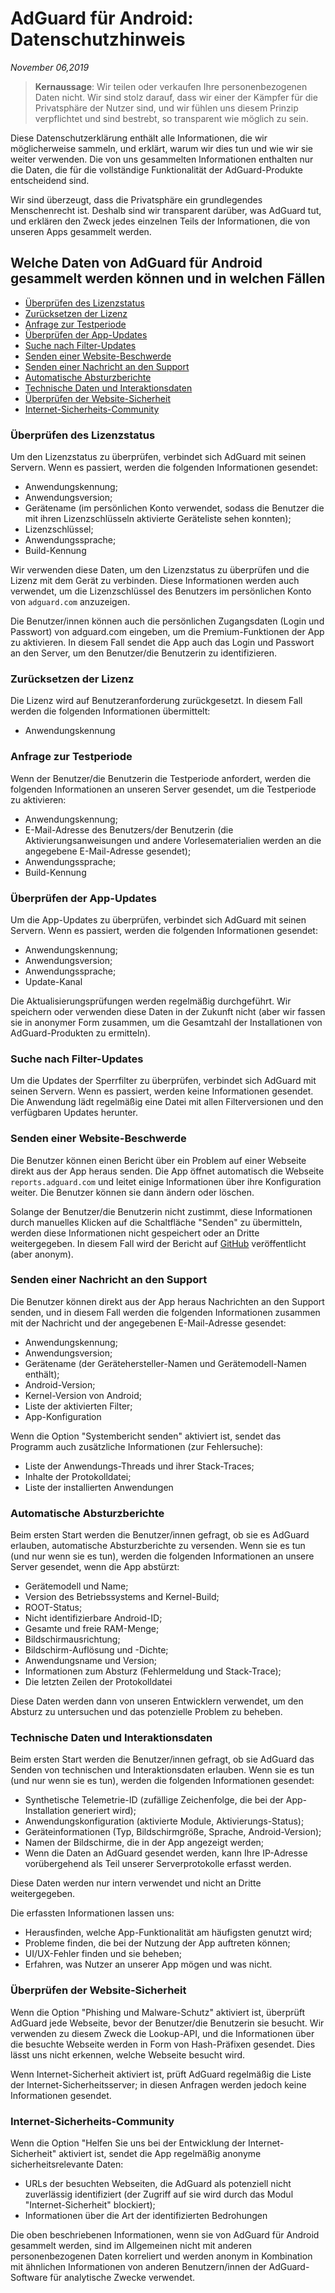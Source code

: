 # AdGuard für Android: Datenschutzhinweis
*November 06,2019*
> **Kernaussage**: Wir teilen oder verkaufen Ihre personenbezogenen Daten nicht. Wir sind stolz darauf, dass wir einer der Kämpfer für die Privatsphäre der Nutzer sind, und wir fühlen uns diesem Prinzip verpflichtet und sind bestrebt, so transparent wie möglich zu sein.

Diese Datenschutzerklärung enthält alle Informationen, die wir möglicherweise sammeln, und erklärt, warum wir dies tun und wie wir sie weiter verwenden. Die von uns gesammelten Informationen enthalten nur die Daten, die für die vollständige Funktionalität der AdGuard-Produkte entscheidend sind.

Wir sind überzeugt, dass die Privatsphäre ein grundlegendes Menschenrecht ist. Deshalb sind wir transparent darüber, was AdGuard tut, und erklären den Zweck jedes einzelnen Teils der Informationen, die von unseren Apps gesammelt werden.

## Welche Daten von AdGuard für Android gesammelt werden können und in welchen Fällen

* [Überprüfen des Lizenzstatus](#license-status-check)
* [Zurücksetzen der Lizenz](#license-reset)
* [Anfrage zur Testperiode](#trial-period-request)
* [Überprüfen der App-Updates](#app-update-check)
* [Suche nach Filter-Updates](#filters-updates-check)
* [Senden einer Website-Beschwerde](#web-page-complaint)
* [Senden einer Nachricht an den Support](#support-message)
* [Automatische Absturzberichte](#automatic-crash-reporting)
* [Technische Daten und Interaktionsdaten](#technical-and-interaction-data)
* [Überprüfen der Website-Sicherheit](#browsing-security-check)
* [Internet-Sicherheits-Community](#browsing-security-community)

### <a id="license-status-check"></a> Überprüfen des Lizenzstatus

Um den Lizenzstatus zu überprüfen, verbindet sich AdGuard mit seinen Servern. Wenn es passiert, werden die folgenden Informationen gesendet:

* Anwendungskennung;
* Anwendungsversion;
* Gerätename (im persönlichen Konto verwendet, sodass die Benutzer die mit ihren Lizenzschlüsseln aktivierte Geräteliste sehen konnten);
* Lizenzschlüssel;
* Anwendungssprache;
* Build-Kennung

Wir verwenden diese Daten, um den Lizenzstatus zu überprüfen und die Lizenz mit dem Gerät zu verbinden. Diese Informationen werden auch verwendet, um die Lizenzschlüssel des Benutzers im persönlichen Konto von `adguard.com` anzuzeigen.

Die Benutzer/innen können auch die persönlichen Zugangsdaten (Login und Passwort) von adguard.com eingeben, um die Premium-Funktionen der App zu aktivieren. In diesem Fall sendet die App auch das Login und Passwort an den Server, um den Benutzer/die Benutzerin zu identifizieren.

### <a id="license-reset"></a> Zurücksetzen der Lizenz

Die Lizenz wird auf Benutzeranforderung zurückgesetzt. In diesem Fall werden die folgenden Informationen übermittelt:

* Anwendungskennung

### <a id="trial-period-request"></a> Anfrage zur Testperiode

Wenn der Benutzer/die Benutzerin die Testperiode anfordert, werden die folgenden Informationen an unseren Server gesendet, um die Testperiode zu aktivieren:

* Anwendungskennung;
* E-Mail-Adresse des Benutzers/der Benutzerin (die Aktivierungsanweisungen und andere Vorlesematerialien werden an die angegebene E-Mail-Adresse gesendet);
* Anwendungssprache;
* Build-Kennung

### <a id="app-update-check"></a> Überprüfen der App-Updates

Um die App-Updates zu überprüfen, verbindet sich AdGuard mit seinen Servern. Wenn es passiert, werden die folgenden Informationen gesendet:

* Anwendungskennung;
* Anwendungsversion;
* Anwendungssprache;
* Update-Kanal

Die Aktualisierungsprüfungen werden regelmäßig durchgeführt. Wir speichern oder verwenden diese Daten in der Zukunft nicht (aber wir fassen sie in anonymer Form zusammen, um die Gesamtzahl der Installationen von AdGuard-Produkten zu ermitteln).

### <a id="filters-updates-check"></a> Suche nach Filter-Updates

Um die Updates der Sperrfilter zu überprüfen, verbindet sich AdGuard mit seinen Servern. Wenn es passiert, werden keine Informationen gesendet. Die Anwendung lädt regelmäßig eine Datei mit allen Filterversionen und den verfügbaren Updates herunter.

### <a id="web-page-complaint"></a> Senden einer Website-Beschwerde

Die Benutzer können einen Bericht über ein Problem auf einer Webseite direkt aus der App heraus senden. Die App öffnet automatisch die Webseite `reports.adguard.com` und leitet einige Informationen über ihre Konfiguration weiter. Die Benutzer können sie dann ändern oder löschen.

Solange der Benutzer/die Benutzerin nicht zustimmt, diese Informationen durch manuelles Klicken auf die Schaltfläche "Senden" zu übermitteln, werden diese Informationen nicht gespeichert oder an Dritte weitergegeben. In diesem Fall wird der Bericht auf [GitHub](https://github.com/adguardteam/adguardfilters/issues) veröffentlicht (aber anonym).

### <a id="support-message"></a> Senden einer Nachricht an den Support

Die Benutzer können direkt aus der App heraus Nachrichten an den Support senden, und in diesem Fall werden die folgenden Informationen zusammen mit der Nachricht und der angegebenen E-Mail-Adresse gesendet:

* Anwendungskennung;
* Anwendungsversion;
* Gerätename (der Gerätehersteller-Namen und Gerätemodell-Namen enthält);
* Android-Version;
* Kernel-Version von Android;
* Liste der aktivierten Filter;
* App-Konfiguration

Wenn die Option "Systembericht senden" aktiviert ist, sendet das Programm auch zusätzliche Informationen (zur Fehlersuche):

* Liste der Anwendungs-Threads und ihrer Stack-Traces;
* Inhalte der Protokolldatei;
* Liste der installierten Anwendungen

### <a id="automatic-crash-reporting"></a> Automatische Absturzberichte

Beim ersten Start werden die Benutzer/innen gefragt, ob sie es AdGuard erlauben, automatische Absturzberichte zu versenden. Wenn sie es tun (und nur wenn sie es tun), werden die folgenden Informationen an unsere Server gesendet, wenn die App abstürzt:

* Gerätemodell und Name;
* Version des Betriebssystems and Kernel-Build;
* ROOT-Status;
* Nicht identifizierbare Android-ID;
* Gesamte und freie RAM-Menge;
* Bildschirmausrichtung;
* Bildschirm-Auflösung und -Dichte;
* Anwendungsname und Version;
* Informationen zum Absturz (Fehlermeldung und Stack-Trace);
* Die letzten Zeilen der Protokolldatei

Diese Daten werden dann von unseren Entwicklern verwendet, um den Absturz zu untersuchen und das potenzielle Problem zu beheben.

### <a id="technical-and-interaction-data"></a> Technische Daten und Interaktionsdaten

Beim ersten Start werden die Benutzer/innen gefragt, ob sie AdGuard das Senden von technischen und Interaktionsdaten erlauben. Wenn sie es tun (und nur wenn sie es tun), werden die folgenden Informationen gesendet:

* Synthetische Telemetrie-ID (zufällige Zeichenfolge, die bei der App-Installation generiert wird);
* Anwendungskonfiguration (aktivierte Module, Aktivierungs-Status);
* Geräteinformationen (Typ, Bildschirmgröße, Sprache, Android-Version);
* Namen der Bildschirme, die in der App angezeigt werden;
* Wenn die Daten an AdGuard gesendet werden, kann Ihre IP-Adresse vorübergehend als Teil unserer Serverprotokolle erfasst werden.

Diese Daten werden nur intern verwendet und nicht an Dritte weitergegeben.

Die erfassten Informationen lassen uns:

* Herausfinden, welche App-Funktionalität am häufigsten genutzt wird;
* Probleme finden, die bei der Nutzung der App auftreten können;
* UI/UX-Fehler finden und sie beheben;
* Erfahren, was Nutzer an unserer App mögen und was nicht.

### <a id="browsing-security-check"></a> Überprüfen der Website-Sicherheit 

Wenn die Option "Phishing und Malware-Schutz" aktiviert ist, überprüft AdGuard jede Webseite, bevor der Benutzer/die Benutzerin sie besucht. Wir verwenden zu diesem Zweck die Lookup-API, und die Informationen über die besuchte Webseite werden in Form von Hash-Präfixen gesendet. Dies lässt uns nicht erkennen, welche Webseite besucht wird.

Wenn Internet-Sicherheit aktiviert ist, prüft AdGuard regelmäßig die Liste der Internet-Sicherheitsserver; in diesen Anfragen werden jedoch keine Informationen gesendet.

### <a id="browsing-security-community"></a> Internet-Sicherheits-Community

Wenn die Option "Helfen Sie uns bei der Entwicklung der Internet-Sicherheit" aktiviert ist, sendet die App regelmäßig anonyme sicherheitsrelevante Daten:

* URLs der besuchten Webseiten, die AdGuard als potenziell nicht zuverlässig identifiziert (der Zugriff auf sie wird durch das Modul "Internet-Sicherheit" blockiert);
* Informationen über die Art der identifizierten Bedrohungen

Die oben beschriebenen Informationen, wenn sie von AdGuard für Android gesammelt werden, sind im Allgemeinen nicht mit anderen personenbezogenen Daten korreliert und werden anonym in Kombination mit ähnlichen Informationen von anderen Benutzern/innen der AdGuard-Software für analytische Zwecke verwendet.
